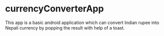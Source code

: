 # currencyConverterApp
This app is a basic android application which can convert Indian rupee into Nepali currency by popping the result with help of a toast.
